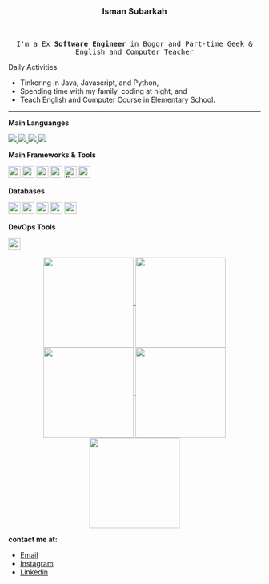 <div align="center">
<h3>Isman Subarkah</h3>
  <br>
  <samp>
   <p>
      I'm a Ex <strong>Software Engineer</strong> in <a href="https://www.google.com/maps/d/embed?mid=1CZQU30NT8s-6K5Ko8VtaP-YVaRE&ie=UTF8&hl=en&t=h&msa=0&ll=-6.59162800000001%2C106.79328900000003&spn=0.059684%2C0.083256&z=13&output=embed">Bogor</a> and Part-time Geek & English and Computer Teacher
    </p>

</div>
    
Daily Activities:
	    
* Tinkering in Java, Javascript, and Python,
* Spending time with my family, coding at night, and
* Teach English and Computer Course in Elementary School.

****

**Main Languanges**

<a href="https://www.java.com" target="_blank"> <img src="https://img.icons8.com/color/48/000000/java-coffee-cup-logo.png"/> </a>
<a href="https://developer.mozilla.org/en-US/docs/Web/JavaScript" target="_blank"> 
<img src="https://img.icons8.com/color/48/000000/javascript.png"/> </a>
<a href="https://www.typescriptlang.org/" target="_blank"> 
<img src="https://img.icons8.com/color/48/000000/typescript.png"/>
</a>
<a href="https://www.python.org/" target="_blank"> 
<img src="https://img.icons8.com/color/48/000000/python.png"/>
 </a>

**Main Frameworks & Tools**

<a href="#"><img width="24" height="24" src="https://img.icons8.com/color/48/spring-logo.png" alt="spring-logo"/></a>
<a href="#"><img width="24" height="24" src="https://img.icons8.com/external-tal-revivo-shadow-tal-revivo/24/external-angular-a-typescript-based-open-source-web-application-framework-logo-shadow-tal-revivo.png" alt="external-angular-a-typescript-based-open-source-web-application-framework-logo-shadow-tal-revivo"/></a>
<a href="#"><img width="24" height="24" src="https://img.icons8.com/external-tal-revivo-color-tal-revivo/24/external-react-a-javascript-library-for-building-user-interfaces-logo-color-tal-revivo.png" alt="external-react-a-javascript-library-for-building-user-interfaces-logo-color-tal-revivo"/></a>
<a href="#"><img width="24" height="24" src="https://img.icons8.com/nolan/64/express-js.png" alt="express-js"/></a>
<a href="#"><img width="24" height="24" src="https://img.icons8.com/nolan/64/flask.png" alt="flask"/></a>
<a href="#"><img width="24" height="24" src="https://img.icons8.com/external-tal-revivo-color-tal-revivo/24/external-django-a-high-level-python-web-framework-that-encourages-rapid-development-logo-color-tal-revivo.png" alt="external-django-a-high-level-python-web-framework-that-encourages-rapid-development-logo-color-tal-revivo"/></a>


**Databases**

<a href="#"><img width="24" height="24" src="https://img.icons8.com/fluency/48/mysql-logo.png" alt="mysql-logo"/></a>
<a href="#"><img width="24" height="24" src="https://img.icons8.com/fluency/48/maria-db.png" alt="maria-db"/></a>
<a href="#"><img width="24" height="24" src="https://img.icons8.com/external-tal-revivo-color-tal-revivo/24/external-postgre-sql-a-free-and-open-source-relational-database-management-system-logo-color-tal-revivo.png" alt="external-postgre-sql-a-free-and-open-source-relational-database-management-system-logo-color-tal-revivo"/></a>
<a href="#"><img width="24" height="24" src="https://img.icons8.com/color/48/redis--v1.png" alt="redis--v1"/></a>
<a href="#"><img width="24" height="24" src="https://img.icons8.com/color/48/mongodb.png" alt="mongodb"/></a>

**DevOps Tools**

<a href="#"><img width="24" height="24" src="https://img.icons8.com/external-tal-revivo-shadow-tal-revivo/24/external-docker-a-set-of-coupled-software-as-a-service-logo-shadow-tal-revivo.png" alt="external-docker-a-set-of-coupled-software-as-a-service-logo-shadow-tal-revivo"/></a>


<div align="center">
	<a href="https://github.com/subarkahisman">
	<img align="center" src="http://github-profile-summary-cards.vercel.app/api/cards/stats?username=subarkahisman&theme=2077" height="180em" />
	<img align="center" src="http://github-profile-summary-cards.vercel.app/api/cards/most-commit-language?username=subarkahisman&theme=2077" height="180em" />
	<img align="center" src="http://github-profile-summary-cards.vercel.app/api/cards/repos-per-language?username=subarkahisman&theme=2077" height="180em" />
	<img align="center" src="http://github-profile-summary-cards.vercel.app/api/cards/productive-time?username=subarkahisman&theme=2077" height="180em" />
	<img align="center" src="http://github-profile-summary-cards.vercel.app/api/cards/profile-details?username=subarkahisman&theme=2077" height="180em" />
	</a>
</div>
	
**contact me at:**

* [Email](mailto:ismansubarkah.2210@gmail.com)
* [Instagram](https://instagram.com/subarkahisman)
* [Linkedin](https://www.linkedin.com/in/isman-subarkah-80190720b/)
